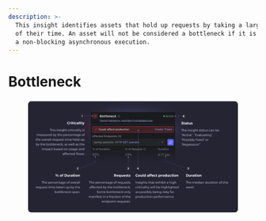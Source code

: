 ```yaml
---
description: >-
  This insight identifies assets that hold up requests by taking a large portion
  of their time. An asset will not be considered a bottleneck if it is a part of
  a non-blocking asynchronous execution.
---
```


# Bottleneck

<figure><img src="../../.gitbook/assets/Bottleneck - illustration.svg" alt=""><figcaption></figcaption></figure>
